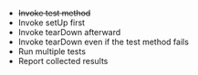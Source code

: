 - ~~Invoke test method~~ 
- Invoke setUp first
- Invoke tearDown afterward
- Invoke tearDown even if the test method fails
- Run multiple tests
- Report collected results